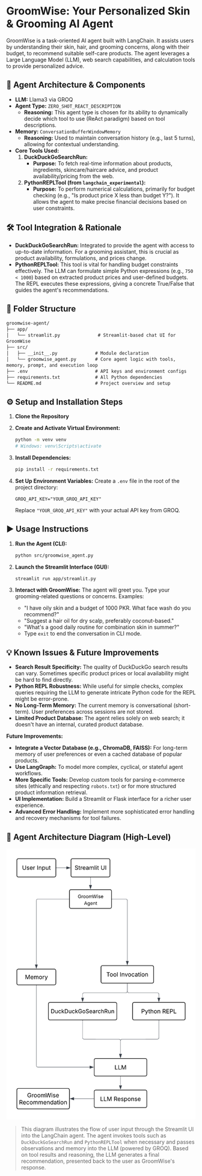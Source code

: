 # GroomWise: Your Personalized Skin & Grooming AI Agent

GroomWise is a task-oriented AI agent built with LangChain. It assists users by understanding their skin, hair, and grooming concerns, along with their budget, to recommend suitable self-care products. The agent leverages a Large Language Model (LLM), web search capabilities, and calculation tools to provide personalized advice.

## 🚀 Agent Architecture & Components

*   **LLM:** Llama3 via GROQ
*   **Agent Type:** `ZERO_SHOT_REACT_DESCRIPTION`
    *   **Reasoning:** This agent type is chosen for its ability to dynamically decide which tool to use (ReAct paradigm) based on tool descriptions.
*   **Memory:** `ConversationBufferWindowMemory`
    *   **Reasoning:** Used to maintain conversation history (e.g., last 5 turns), allowing for contextual understanding.
*   **Core Tools Used:**
    1.  **DuckDuckGoSearchRun:**
        *   **Purpose:** To fetch real-time information about products, ingredients, skincare/haircare advice, and product availability/pricing from the web.
    2.  **PythonREPLTool (from `langchain_experimental`):**
        *   **Purpose:** To perform numerical calculations, primarily for budget checking (e.g., "Is product price X less than budget Y?"). It allows the agent to make precise financial decisions based on user constraints.

## 🛠️ Tool Integration & Rationale

*   **DuckDuckGoSearchRun:** Integrated to provide the agent with access to up-to-date information. For a grooming assistant, this is crucial as product availability, formulations, and prices change.
*   **PythonREPLTool:** This tool is vital for handling budget constraints effectively. The LLM can formulate simple Python expressions (e.g., `750 < 1000`) based on extracted product prices and user-defined budgets. The REPL executes these expressions, giving a concrete True/False that guides the agent's recommendations.

## 🧱 Folder Structure

```
groomwise-agent/
├── app/
│   └── streamlit.py              # Streamlit-based chat UI for GroomWise
├── src/
│   ├── __init__.py              # Module declaration
│   └── groomwise_agent.py       # Core agent logic with tools, memory, prompt, and execution loop
├── .env                         # API keys and environment configs
├── requirements.txt             # All Python dependencies
└── README.md                    # Project overview and setup
```

## ⚙️ Setup and Installation Steps

1.  **Clone the Repository**

2.  **Create and Activate Virtual Environment:**
    ```bash
    python -m venv venv
    # Windows: venv\Scripts\activate
    ```

3.  **Install Dependencies:**
    ```bash
    pip install -r requirements.txt
    ```

4.  **Set Up Environment Variables:**
    Create a `.env` file in the root of the project directory:
    ```
    GROQ_API_KEY="YOUR_GROQ_API_KEY"
    ```
    Replace `"YOUR_GROQ_API_KEY"` with your actual API key from GROQ.

## ▶️ Usage Instructions

1.  **Run the Agent (CLI):**
    ```bash
    python src/groomwise_agent.py
    ```

2.  **Launch the Streamlit Interface (GUI):**
    ```bash
    streamlit run app/streamlit.py
    ```

3.  **Interact with GroomWise:**
    The agent will greet you. Type your grooming-related questions or concerns.
    Examples:
    *   "I have oily skin and a budget of 1000 PKR. What face wash do you recommend?"
    *   "Suggest a hair oil for dry scalp, preferably coconut-based."
    *   "What's a good daily routine for combination skin in summer?"
    *   Type `exit` to end the conversation in CLI mode.

## 💡 Known Issues & Future Improvements

*   **Search Result Specificity:** The quality of DuckDuckGo search results can vary. Sometimes specific product prices or local availability might be hard to find directly.
*   **Python REPL Robustness:** While useful for simple checks, complex queries requiring the LLM to generate intricate Python code for the REPL might be error-prone.
*   **No Long-Term Memory:** The current memory is conversational (short-term). User preferences across sessions are not stored.
*   **Limited Product Database:** The agent relies solely on web search; it doesn't have an internal, curated product database.

**Future Improvements:**
*   **Integrate a Vector Database (e.g., ChromaDB, FAISS):** For long-term memory of user preferences or even a cached database of popular products.
*   **Use LangGraph:** To model more complex, cyclical, or stateful agent workflows.
*   **More Specific Tools:** Develop custom tools for parsing e-commerce sites (ethically and respecting `robots.txt`) or for more structured product information retrieval.
*   **UI Implementation:** Build a Streamlit or Flask interface for a richer user experience.
*   **Advanced Error Handling:** Implement more sophisticated error handling and recovery mechanisms for tool failures.

## 📐 Agent Architecture Diagram (High-Level)

![GroomWise Architecture](./GroomWise.png)

> This diagram illustrates the flow of user input through the Streamlit UI into the LangChain agent. The agent invokes tools such as `DuckDuckGoSearchRun` and `PythonREPLTool` when necessary and passes observations and memory into the LLM (powered by GROQ). Based on tool results and reasoning, the LLM generates a final recommendation, presented back to the user as GroomWise's response.
